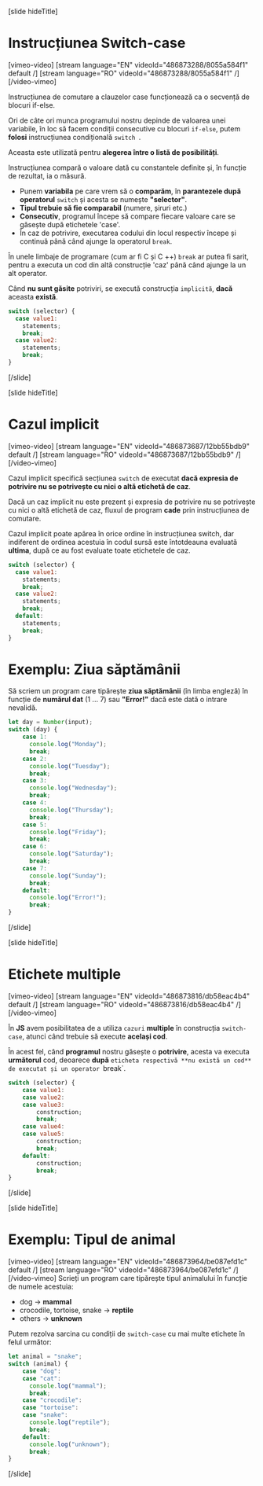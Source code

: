 [slide hideTitle]
# Instrucțiunea Switch-case
[vimeo-video]
[stream language="EN" videoId="486873288/8055a584f1" default /]
[stream language="RO" videoId="486873288/8055a584f1"  /]
[/video-vimeo]

Instrucțiunea de comutare a clauzelor case funcționează ca o secvență de blocuri if-else.

Ori de câte ori munca programului nostru depinde de valoarea unei variabile, în loc să facem condiții consecutive cu blocuri `if-else`, putem **folosi** instrucțiunea condițională `switch `.

Aceasta este utilizată pentru **alegerea între o listă de posibilități**.

Instrucțiunea compară o valoare dată cu constantele definite și, în funcție de rezultat, ia o măsură.

- Punem **variabila** pe care vrem să o **comparăm**, în **parantezele după operatorul** `switch` și acesta se numește **"selector"**.
- **Tipul trebuie să fie comparabil** (numere, șiruri etc.)
- **Consecutiv**, programul începe să compare fiecare valoare care se găsește după etichetele 'case'.
- În caz de potrivire, executarea codului din locul respectiv începe și continuă până când ajunge la operatorul `break`.

În unele limbaje de programare (cum ar fi C și C ++) `break` ar putea fi sarit, pentru a executa un cod din altă construcție 'caz' până când ajunge la un alt operator.

Când **nu sunt găsite** potriviri, se execută construcția `implicită`, **dacă** aceasta **există**.
```js
switch (selector) {
  case value1:
    statements;
    break;
  case value2:
    statements;
    break;
}
```
[/slide]

[slide hideTitle]
# Cazul implicit
[vimeo-video]
[stream language="EN" videoId="486873687/12bb55bdb9" default /]
[stream language="RO" videoId="486873687/12bb55bdb9"  /]
[/video-vimeo]

Cazul implicit specifică secțiunea `switch` de executat **dacă expresia de potrivire nu se potrivește cu nici o altă etichetă de caz**.

Dacă un caz implicit nu este prezent și expresia de potrivire nu se potrivește cu nici o altă etichetă de caz, fluxul de program **cade** prin instrucțiunea de comutare.

Cazul implicit poate apărea în orice ordine în instrucțiunea switch, dar indiferent de ordinea acestuia în codul sursă este întotdeauna evaluată **ultima**, după ce au fost evaluate toate etichetele de caz.

```js
switch (selector) {
  case value1:
    statements;
    break;
  case value2:
    statements;
    break;
  default:
    statements;
    break;
}
```
# Exemplu: Ziua săptămânii
Să scriem un program care tipărește **ziua săptămânii** (în limba engleză) în funcție de **numărul dat** (1 ... 7) sau **"Error!"** dacă este dată o intrare nevalidă.
```js
let day = Number(input);
switch (day) {
    case 1:
      console.log("Monday");
      break;
    case 2:
      console.log("Tuesday");
      break;
    case 3:
      console.log("Wednesday");
      break;
    case 4:
      console.log("Thursday");
      break;
    case 5:
      console.log("Friday");
      break;
    case 6:
      console.log("Saturday");
      break;
    case 7:
      console.log("Sunday");
      break;
    default:
      console.log("Error!");
      break;
}
```
[/slide]

[slide hideTitle]
# Etichete multiple
[vimeo-video]
[stream language="EN" videoId="486873816/db58eac4b4" default /]
[stream language="RO" videoId="486873816/db58eac4b4"  /]
[/video-vimeo]

În **JS** avem posibilitatea de a utiliza `cazuri` **multiple** în construcția `switch-case`, atunci când trebuie să execute **același cod**.

În acest fel, când **programul** nostru găsește o **potrivire**, acesta va executa **următorul** cod, deoarece **după** `eticheta respectivă **nu există un cod** de executat și un operator `break`.
```js
switch (selector) {
    case value1:
    case value2:
    case value3:
        construction;
        break;
    case value4:
    case value5:
        construction;
        break;
    default:
        construction;
        break;
}
```
[/slide]

[slide hideTitle]
# Exemplu: Tipul de animal
[vimeo-video]
[stream language="EN" videoId="486873964/be087efd1c" default /]
[stream language="RO" videoId="486873964/be087efd1c"  /]
[/video-vimeo]
Scrieți un program care tipărește tipul animalului în funcție de numele acestuia:
- dog \-\> **mammal**
- crocodile, tortoise, snake \-\> **reptile**
- others \-\> **unknown**

Putem rezolva sarcina cu condiții de `switch-case` cu mai multe etichete în felul următor:
```js live
let animal = "snake";
switch (animal) {
    case "dog":
    case "cat":
      console.log("mammal");
      break;
    case "crocodile":
    case "tortoise":
    case "snake":
      console.log("reptile");
      break;
    default:
      console.log("unknown");
      break;
}
```
[/slide]
